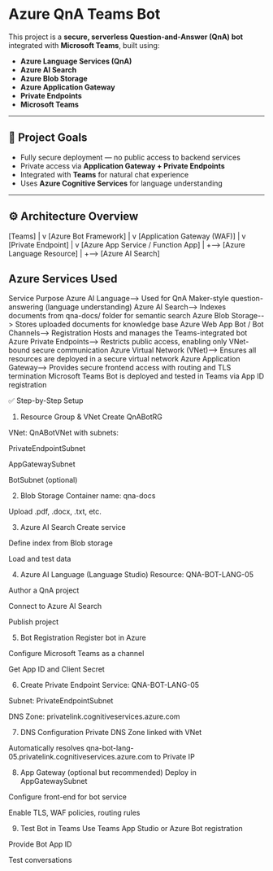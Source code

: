 # Azure QnA Teams Bot

This project is a **secure, serverless Question-and-Answer (QnA) bot** integrated with **Microsoft Teams**, built using:

- **Azure Language Services (QnA)**
- **Azure AI Search**
- **Azure Blob Storage**
- **Azure Application Gateway**
- **Private Endpoints**
- **Microsoft Teams**

---

## 🔐 Project Goals

- Fully secure deployment — no public access to backend services
- Private access via **Application Gateway + Private Endpoints**
- Integrated with **Teams** for natural chat experience
- Uses **Azure Cognitive Services** for language understanding

---

## ⚙️ Architecture Overview

[Teams]
|
v
[Azure Bot Framework]
|
v
[Application Gateway (WAF)]
|
v
[Private Endpoint]
|
v
[Azure App Service / Function App]
|
+--> [Azure Language Resource]
|
+--> [Azure AI Search]

##  Azure Services Used
Service	Purpose
Azure AI Language-->	Used for QnA Maker-style question-answering (language understanding)
Azure AI Search-->	Indexes documents from qna-docs/ folder for semantic search
Azure Blob Storage-->	Stores uploaded documents for knowledge base
Azure Web App Bot / Bot Channels--> Registration	Hosts and manages the Teams-integrated bot
Azure Private Endpoints-->	Restricts public access, enabling only VNet-bound secure communication
Azure Virtual Network (VNet)-->	Ensures all resources are deployed in a secure virtual network
Azure Application Gateway-->	Provides secure frontend access with routing and TLS termination
Microsoft Teams	Bot is deployed and tested in Teams via App ID registration

✅ Step-by-Step Setup
1. Resource Group & VNet
Create QnABotRG

VNet: QnABotVNet with subnets:

PrivateEndpointSubnet

AppGatewaySubnet

BotSubnet (optional)

2. Blob Storage
Container name: qna-docs

Upload .pdf, .docx, .txt, etc.

3. Azure AI Search
Create service

Define index from Blob storage

Load and test data

4. Azure AI Language (Language Studio)
Resource: QNA-BOT-LANG-05

Author a QnA project

Connect to Azure AI Search

Publish project

5. Bot Registration
Register bot in Azure

Configure Microsoft Teams as a channel

Get App ID and Client Secret

6. Create Private Endpoint
Service: QNA-BOT-LANG-05

Subnet: PrivateEndpointSubnet

DNS Zone: privatelink.cognitiveservices.azure.com

7. DNS Configuration
Private DNS Zone linked with VNet

Automatically resolves qna-bot-lang-05.privatelink.cognitiveservices.azure.com to Private IP

8. App Gateway (optional but recommended)
Deploy in AppGatewaySubnet

Configure front-end for bot service

Enable TLS, WAF policies, routing rules

9. Test Bot in Teams
Use Teams App Studio or Azure Bot registration

Provide Bot App ID

Test conversations
